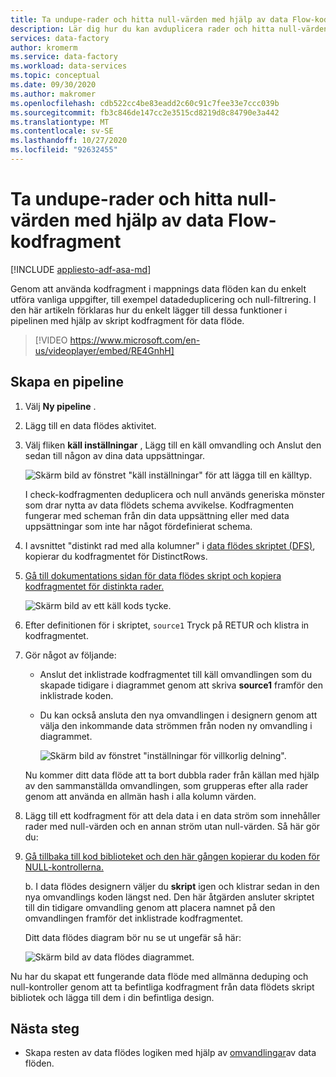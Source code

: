 ```yaml
---
title: Ta undupe-rader och hitta null-värden med hjälp av data Flow-kodfragment
description: Lär dig hur du kan avduplicera rader och hitta null-värden med hjälp av kodfragment i data flöden
services: data-factory
author: kromerm
ms.service: data-factory
ms.workload: data-services
ms.topic: conceptual
ms.date: 09/30/2020
ms.author: makromer
ms.openlocfilehash: cdb522cc4be83eadd2c60c91c7fee33e7ccc039b
ms.sourcegitcommit: fb3c846de147cc2e3515cd8219d8c84790e3a442
ms.translationtype: MT
ms.contentlocale: sv-SE
ms.lasthandoff: 10/27/2020
ms.locfileid: "92632455"
---
```

# <a name="dedupe-rows-and-find-nulls-by-using-data-flow-snippets"></a>Ta undupe-rader och hitta null-värden med hjälp av data Flow-kodfragment

[!INCLUDE [appliesto-adf-asa-md](includes/appliesto-adf-asa-md.md)]

Genom att använda kodfragment i mappnings data flöden kan du enkelt utföra vanliga uppgifter, till exempel datadeduplicering och null-filtrering. I den här artikeln förklaras hur du enkelt lägger till dessa funktioner i pipelinen med hjälp av skript kodfragment för data flöde.
<br>
> [!VIDEO https://www.microsoft.com/en-us/videoplayer/embed/RE4GnhH]

## <a name="create-a-pipeline"></a>Skapa en pipeline

1. Välj **Ny pipeline** .

1. Lägg till en data flödes aktivitet.

1. Välj fliken **käll inställningar** , Lägg till en käll omvandling och Anslut den sedan till någon av dina data uppsättningar.

    ![Skärm bild av fönstret "käll inställningar" för att lägga till en källtyp.](media/data-flow/snippet-adf-2.png)

    I check-kodfragmenten deduplicera och null används generiska mönster som drar nytta av data flödets schema avvikelse. Kodfragmenten fungerar med scheman från din data uppsättning eller med data uppsättningar som inte har något fördefinierat schema.

1. I avsnittet "distinkt rad med alla kolumner" i [data flödes skriptet (DFS)](./data-flow-script.md#distinct-row-using-all-columns), kopierar du kodfragmentet för DistinctRows.

1. [Gå till dokumentations sidan för data flödes skript och kopiera kodfragmentet för distinkta rader.](./data-flow-script.md#distinct-row-using-all-columns)

    ![Skärm bild av ett käll kods tycke.](media/data-flow/snippet-adf-3.png)

1. Efter definitionen för i skriptet, `source1` Tryck på RETUR och klistra in kodfragmentet.

1. Gör något av följande:

   * Anslut det inklistrade kodfragmentet till käll omvandlingen som du skapade tidigare i diagrammet genom att skriva **source1** framför den inklistrade koden.

   * Du kan också ansluta den nya omvandlingen i designern genom att välja den inkommande data strömmen från noden ny omvandling i diagrammet.

     ![Skärm bild av fönstret "inställningar för villkorlig delning".](media/data-flow/snippet-adf-4.png)

   Nu kommer ditt data flöde att ta bort dubbla rader från källan med hjälp av den sammanställda omvandlingen, som grupperas efter alla rader genom att använda en allmän hash i alla kolumn värden.
    
1. Lägg till ett kodfragment för att dela data i en data ström som innehåller rader med null-värden och en annan ström utan null-värden. Så här gör du:

1. [Gå tillbaka till kod biblioteket och den här gången kopierar du koden för NULL-kontrollerna.](./data-flow-script.md#check-for-nulls-in-all-columns)

   b. I data flödes designern väljer du **skript** igen och klistrar sedan in den nya omvandlings koden längst ned. Den här åtgärden ansluter skriptet till din tidigare omvandling genom att placera namnet på den omvandlingen framför det inklistrade kodfragmentet.

   Ditt data flödes diagram bör nu se ut ungefär så här:

    ![Skärm bild av data flödes diagrammet.](media/data-flow/snippet-adf-1.png)

  Nu har du skapat ett fungerande data flöde med allmänna deduping och null-kontroller genom att ta befintliga kodfragment från data flödets skript bibliotek och lägga till dem i din befintliga design.

## <a name="next-steps"></a>Nästa steg

* Skapa resten av data flödes logiken med hjälp av [omvandlingar](concepts-data-flow-overview.md)av data flöden.